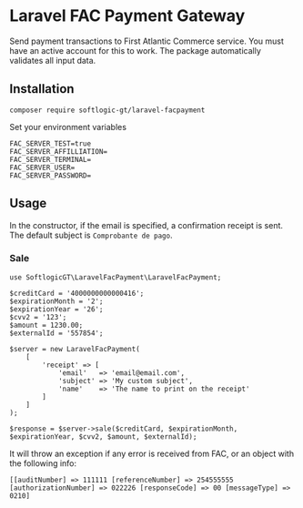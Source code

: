 # Laravel FAC Payment Gateway

Send payment transactions to First Atlantic Commerce service.
You must have an active account for this to work.
The package automatically validates all input data.

## Installation

`composer require softlogic-gt/laravel-facpayment`

Set your environment variables

```
FAC_SERVER_TEST=true
FAC_SERVER_AFFILLIATION=
FAC_SERVER_TERMINAL=
FAC_SERVER_USER=
FAC_SERVER_PASSWORD=
```

## Usage

In the constructor, if the email is specified, a confirmation receipt is sent. The default subject is `Comprobante de pago`.

### Sale

```
use SoftlogicGT\LaravelFacPayment\LaravelFacPayment;

$creditCard = '4000000000000416';
$expirationMonth = '2';
$expirationYear = '26';
$cvv2 = '123';
$amount = 1230.00;
$externalId = '557854';

$server = new LaravelFacPayment(
    [
        'receipt' => [
            'email'   => 'email@email.com',
            'subject' => 'My custom subject',
            'name'    => 'The name to print on the receipt'
        ]
    ]
);

$response = $server->sale($creditCard, $expirationMonth, $expirationYear, $cvv2, $amount, $externalId);
```

It will throw an exception if any error is received from FAC, or an object with the following info:

`[[auditNumber] => 111111 [referenceNumber] => 254555555 [authorizationNumber] => 022226 [responseCode] => 00 [messageType] => 0210]`
